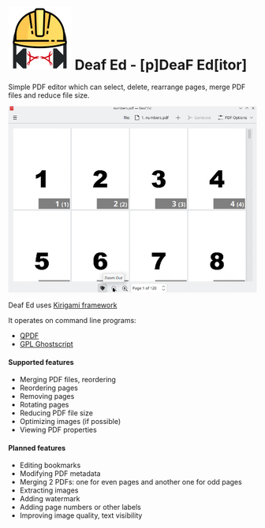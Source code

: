 # <img width="128" src="logo.png"/>  Deaf Ed - [p]DeaF Ed[itor]

Simple PDF editor which can select, delete, rearrange pages, merge PDF files and reduce file size.

<img src="extras/deafed.gif"/>

Deaf Ed uses [Kirigami framework](https://invent.kde.org/frameworks/kirigami)

It operates on command line programs:
 * [QPDF](https://qpdf.sourceforge.io)
 * [GPL Ghostscript](https://www.ghostscript.com)

#### Supported features
 * Merging PDF files, reordering
 * Reordering pages
 * Removing pages
 * Rotating pages
 * Reducing PDF file size
 * Optimizing images (if possible)
 * Viewing PDF properties

#### Planned features
 * Editing bookmarks
 * Modifying PDF metadata
 * Merging 2 PDFs: one for even pages and another one for odd pages
 * Extracting images
 * Adding watermark
 * Adding page numbers or other labels
 * Improving image quality, text visibility
